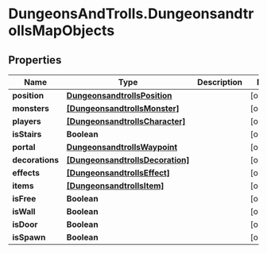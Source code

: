 # DungeonsAndTrolls.DungeonsandtrollsMapObjects

## Properties

Name | Type | Description | Notes
------------ | ------------- | ------------- | -------------
**position** | [**DungeonsandtrollsPosition**](DungeonsandtrollsPosition.md) |  | [optional] 
**monsters** | [**[DungeonsandtrollsMonster]**](DungeonsandtrollsMonster.md) |  | [optional] 
**players** | [**[DungeonsandtrollsCharacter]**](DungeonsandtrollsCharacter.md) |  | [optional] 
**isStairs** | **Boolean** |  | [optional] 
**portal** | [**DungeonsandtrollsWaypoint**](DungeonsandtrollsWaypoint.md) |  | [optional] 
**decorations** | [**[DungeonsandtrollsDecoration]**](DungeonsandtrollsDecoration.md) |  | [optional] 
**effects** | [**[DungeonsandtrollsEffect]**](DungeonsandtrollsEffect.md) |  | [optional] 
**items** | [**[DungeonsandtrollsItem]**](DungeonsandtrollsItem.md) |  | [optional] 
**isFree** | **Boolean** |  | [optional] 
**isWall** | **Boolean** |  | [optional] 
**isDoor** | **Boolean** |  | [optional] 
**isSpawn** | **Boolean** |  | [optional] 


